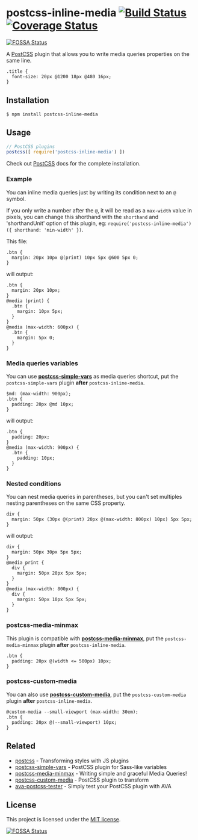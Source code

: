 # postcss-inline-media [![Build Status][travis badge]][travis link] [![Coverage Status][coveralls badge]][coveralls link]
[![FOSSA Status](https://app.fossa.io/api/projects/git%2Bgithub.com%2Fdimitrinicolas%2Fpostcss-inline-media.svg?type=shield)](https://app.fossa.io/projects/git%2Bgithub.com%2Fdimitrinicolas%2Fpostcss-inline-media?ref=badge_shield)

A [PostCSS][postcss] plugin that allows you to write media queries properties 
on the same line.

```pcss
.title {
  font-size: 20px @1200 18px @480 16px;
}
```

## Installation

```console
$ npm install postcss-inline-media
```

## Usage

```js
// PostCSS plugins
postcss([ require('postcss-inline-media') ])
```

Check out [PostCSS][postcss] docs for the complete installation.

### Example

You can inline media queries just by writing its condition next to an `@` 
symbol.

If you only write a number after the `@`, it will be read as a `max-width` 
value in pixels, you can change this shorthand with the `shorthand` and 
'shorthandUnit' option of this plugin, eg: 
`require('postcss-inline-media')({ shorthand: 'min-width' })`.

This file:

```pcss
.btn {
  margin: 20px 10px @(print) 10px 5px @600 5px 0;
}
```

will output:

```pcss
.btn {
  margin: 20px 10px;
}
@media (print) {
  .btn {
    margin: 10px 5px;
  }
}
@media (max-width: 600px) {
  .btn {
    margin: 5px 0;
  }
}
```

### Media queries variables

You can use
[**postcss-simple-vars**][postcss-simple-vars] as media queries shortcut, put 
the `postcss-simple-vars` plugin **after** `postcss-inline-media`.

```pcss
$md: (max-width: 900px);
.btn {
  padding: 20px @md 10px;
}
```

will output:

```pcss
.btn {
  padding: 20px;
}
@media (max-width: 900px) {
  .btn {
    padding: 10px;
  }
}
```

### Nested conditions

You can nest media queries in parentheses, but you can't set multiples nesting 
parentheses on the same CSS property.

```pcss
div {
  margin: 50px (30px @(print) 20px @(max-width: 800px) 10px) 5px 5px;
}
```

will output:

```pcss
div {
  margin: 50px 30px 5px 5px;
}
@media print {
  div {
    margin: 50px 20px 5px 5px;
  }
}
@media (max-width: 800px) {
  div {
    margin: 50px 10px 5px 5px;
  }
}
```

### postcss-media-minmax

This plugin is compatible with 
[**postcss-media-minmax**][postcss-media-minmax], put the 
`postcss-media-minmax` plugin **after** `postcss-inline-media`.

```pcss
.btn {
  padding: 20px @(width <= 500px) 10px;
}
```

### postcss-custom-media

You can also use
[**postcss-custom-media**][postcss-custom-media], put the 
`postcss-custom-media` plugin **after** `postcss-inline-media`.

```pcss
@custom-media --small-viewport (max-width: 30em);
.btn {
  padding: 20px @(--small-viewport) 10px;
}
```

## Related

- [postcss][postcss] - Transforming styles with JS plugins
- [postcss-simple-vars][postcss-simple-vars] - PostCSS plugin for Sass-like 
variables
- [postcss-media-minmax][postcss-media-minmax] - Writing simple and graceful 
Media Queries!
- [postcss-custom-media][postcss-custom-media] - PostCSS plugin to transform 
- [ava-postcss-tester][ava-postcss-tester] - Simply test your PostCSS plugin 
with AVA

## License

This project is licensed under the [MIT license](LICENSE).

[travis badge]: https://travis-ci.org/dimitrinicolas/postcss-inline-media.svg?branch=master
[travis link]: https://travis-ci.org/dimitrinicolas/postcss-inline-media
[coveralls badge]: https://coveralls.io/repos/github/dimitrinicolas/postcss-inline-media/badge.svg?branch=master
[coveralls link]: https://coveralls.io/github/dimitrinicolas/postcss-inline-media?branch=master

[postcss]: https://github.com/postcss/postcss
[postcss-simple-vars]: https://github.com/postcss/postcss-simple-vars
[postcss-media-minmax]: https://github.com/postcss/postcss-media-minmax
[postcss-custom-media]: https://github.com/postcss/postcss-custom-media
[ava-postcss-tester]: https://github.com/dimitrinicolas/ava-postcss-tester


[![FOSSA Status](https://app.fossa.io/api/projects/git%2Bgithub.com%2Fdimitrinicolas%2Fpostcss-inline-media.svg?type=large)](https://app.fossa.io/projects/git%2Bgithub.com%2Fdimitrinicolas%2Fpostcss-inline-media?ref=badge_large)